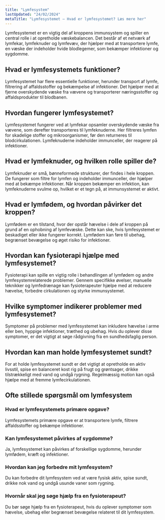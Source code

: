 ```yaml
---
title: "Lymfesystem"
lastUpdated: "24/02/2024"
metaTitle: "Lymfesystemet – Hvad er lymfesystemet? Læs mere her"
---
```


Lymfesystemet er en vigtig del af kroppens immunsystem og spiller en central rolle i at opretholde væskebalancen. Det består af et netværk af lymfekar, lymfeknuder og lymfevæv, der hjælper med at transportere lymfe, en væske der indeholder hvide blodlegemer, som bekæmper infektioner og sygdomme.

## Hvad er lymfesystemets funktioner?

Lymfesystemet har flere essentielle funktioner, herunder transport af lymfe, filtrering af affaldsstoffer og bekæmpelse af infektioner. Det hjælper med at fjerne overskydende væske fra vævene og transporterer næringsstoffer og affaldsprodukter til blodbanen.

## Hvordan fungerer lymfesystemet?

Lymfesystemet fungerer ved at lymfekar opsamler overskydende væske fra vævene, som derefter transporteres til lymfeknuderne. Her filtreres lymfen for skadelige stoffer og mikroorganismer, før den returneres til blodcirkulationen. Lymfeknuderne indeholder immunceller, der reagerer på infektioner.

## Hvad er lymfeknuder, og hvilken rolle spiller de?

Lymfeknuder er små, bønneformede strukturer, der findes i hele kroppen. De fungerer som filtre for lymfen og indeholder immunceller, der hjælper med at bekæmpe infektioner. Når kroppen bekæmper en infektion, kan lymfeknuderne svulme op, hvilket er et tegn på, at immunsystemet er aktivt.

## Hvad er lymfødem, og hvordan påvirker det kroppen?

Lymfødem er en tilstand, hvor der opstår hævelse i dele af kroppen på grund af en ophobning af lymfevæske. Dette kan ske, hvis lymfesystemet er beskadiget eller ikke fungerer korrekt. Lymfødem kan føre til ubehag, begrænset bevægelse og øget risiko for infektioner.

## Hvordan kan fysioterapi hjælpe med lymfesystemet?

Fysioterapi kan spille en vigtig rolle i behandlingen af lymfødem og andre lymfesystemrelaterede problemer. Gennem specifikke øvelser, manuelle teknikker og lymfedrænage kan fysioterapeuter hjælpe med at reducere hævelse, forbedre cirkulationen og styrke immunsystemet.

## Hvilke symptomer indikerer problemer med lymfesystemet?

Symptomer på problemer med lymfesystemet kan inkludere hævelse i arme eller ben, hyppige infektioner, træthed og ubehag. Hvis du oplever disse symptomer, er det vigtigt at søge rådgivning fra en sundhedsfaglig person.

## Hvordan kan man holde lymfesystemet sundt?

For at holde lymfesystemet sundt er det vigtigt at opretholde en aktiv livsstil, spise en balanceret kost rig på frugt og grøntsager, drikke tilstrækkeligt med vand og undgå rygning. Regelmæssig motion kan også hjælpe med at fremme lymfecirkulationen.

## Ofte stillede spørgsmål om lymfesystem

### Hvad er lymfesystemets primære opgave?

Lymfesystemets primære opgave er at transportere lymfe, filtrere affaldsstoffer og bekæmpe infektioner.

### Kan lymfesystemet påvirkes af sygdomme?

Ja, lymfesystemet kan påvirkes af forskellige sygdomme, herunder lymfødem, kræft og infektioner.

### Hvordan kan jeg forbedre mit lymfesystem?

Du kan forbedre dit lymfesystem ved at være fysisk aktiv, spise sundt, drikke nok vand og undgå usunde vaner som rygning.

### Hvornår skal jeg søge hjælp fra en fysioterapeut?

Du bør søge hjælp fra en fysioterapeut, hvis du oplever symptomer som hævelse, ubehag eller begrænset bevægelse relateret til dit lymfesystem.